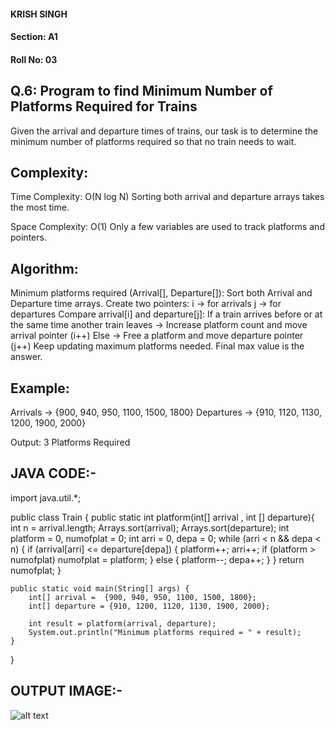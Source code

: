 #### KRISH SINGH
#### Section: A1
#### Roll No: 03


## Q.6: Program to find Minimum Number of Platforms Required for Trains

Given the arrival and departure times of trains, our task is to determine the minimum number of platforms required so that no train needs to wait.

## Complexity:

Time Complexity: O(N log N)
Sorting both arrival and departure arrays takes the most time.

Space Complexity: O(1)
Only a few variables are used to track platforms and pointers.

## Algorithm:

Minimum platforms required (Arrival[], Departure[]):
Sort both Arrival and Departure time arrays.
Create two pointers:
 i → for arrivals
 j → for departures
Compare arrival[i] and departure[j]:
If a train arrives before or at the same time another train leaves
→ Increase platform count and move arrival pointer (i++)
Else
→ Free a platform and move departure pointer (j++)
Keep updating maximum platforms needed.
Final max value is the answer.

## Example:
Arrivals → {900, 940, 950, 1100, 1500, 1800}
Departures → {910, 1120, 1130, 1200, 1900, 2000}

 Output: 3 Platforms Required

 ## JAVA CODE:- 
 import java.util.*;

public class Train {
    public static int platform(int[] arrival , int [] departure){
        int n = arrival.length;
        Arrays.sort(arrival);
        Arrays.sort(departure);
        int platform = 0, numofplat = 0;
        int arri = 0, depa = 0;
        while (arri < n && depa < n) {
            if (arrival[arri] <= departure[depa]) {
                platform++;
                arri++;
                if (platform > numofplat)
                    numofplat = platform;
            } else {
                platform--;
                depa++;
            }
        }
        return numofplat;
    }

    public static void main(String[] args) {
        int[] arrival =  {900, 940, 950, 1100, 1500, 1800};
        int[] departure = {910, 1200, 1120, 1130, 1900, 2000};

        int result = platform(arrival, departure);
        System.out.println("Minimum platforms required = " + result);
    }
}


## OUTPUT IMAGE:- 
![alt text](image-4.png)